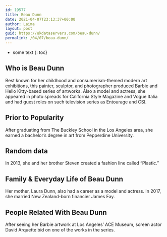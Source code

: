 ```yaml
---
id: 19577
title: Beau Dunn
date: 2021-04-07T23:13:37+00:00
author: Laima
layout: post
guid: https://ukdataservers.com/beau-dunn/
permalink: /04/07/beau-dunn/
---
```


* some text
{: toc}


## Who is Beau Dunn
                  
                  
                  
Best known for her childhood and consumerism-themed modern art exhibitions, this painter, sculptor, and photographer produced Barbie and Hello Kitty-based series of artworks. Also a model and actress, she appeared in photo spreads for California Style Magazine and Vogue Italia and had guest roles on such television series as Entourage and CSI.
                  
              
            
              
            
                
                
                
## Prior to Popularity
                  
                  
                  
After graduating from The Buckley School in the Los Angeles area, she earned a bachelor&#8217;s degree in art from Pepperdine University.
                  
              
            
              
            
                
                
                
## Random data
                  
                  
                  
In 2013, she and her brother Steven created a fashion line called &#8220;Plastic.&#8221;
                  
              
            
              
            
                
                
                
## Family & Everyday Life of Beau Dunn
                  
                  
                  
Her mother, Laura Dunn, also had a career as a model and actress. In 2017, she married New Zealand-born financier James Fay. 
                  
              
            
              
            
                
                
                
## People Related With Beau Dunn
                  
                  
                  
After seeing her Barbie artwork at Los Angeles&#8217; ACE Museum, screen actor David Arquette bid on one of the works in the series.
                  
              
            
              
            
                
              
            
              
              
            
            
              
            
          
          
          